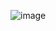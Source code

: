 ![image](https://user-images.githubusercontent.com/80209712/113484536-cd6ea680-94e3-11eb-9081-f950ee4c5622.png)
